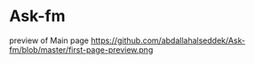 # Ask-fm
preview of Main page https://github.com/abdallahalseddek/Ask-fm/blob/master/first-page-preview.png
